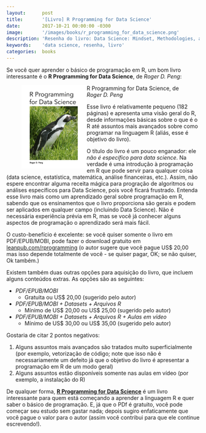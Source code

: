 ```yaml
---
layout:      post
title:       '[Livro] R Programming for Data Science'
date:        2017-10-21 00:00:00 -0300
image:       '/images/books/r_programming_for_data_science.png'
description: 'Resenha do livro: Data Science: Mindset, Methodologies, and Misconceptions'
keywords:    'data science, resenha, livro'
categories:  books
---
```


Se você quer aprender o básico de programação em R, um bom livro interessante é o **R Programming for Data Science**, de _Roger D. Peng_:

<figure>
<img alt="R Programming for Data Science" src="/images/books/r_programming_for_data_science.png" style="width:40%; float: left">
<figcaption>R Programming for Data Science, de <i>Roger D. Peng</i></figcaption>
</figure>

Esse livro é relativamente pequeno (182 páginas) e apresenta uma visão geral do R, desde informações básicas sobre o que é o R até assuntos mais avançados sobre como programar na linguagem R (aliás, esse é objetivo do livro).

O título do livro é um pouco enganador: ele _não é específico para data science_. Na verdade é uma introdução à programação em R que pode servir para qualquer coisa (data science, estatística, matemática, análise financeiras, etc.). Assim, não espere encontrar alguma receita mágica para progração de algoritmos ou análises específicos para Data Science, pois você ficará frustrado.  Entenda esse livro mais como um aprendizado geral sobre programação em R, sabendo que os ensinamentos que o livro proporciona são gerais e podem ser aplicados em qualquer campo (incluindo Data Science). Não é necessária experiência prévia em R, mas se você já conhecer alguns aspectos de programação o aprendizado será mais fácil.

O custo-benefício é excelente: se você quiser somente o livro em PDF/EPUB/MOBI, pode fazer o download gratuito em [leanpub.com/rprogramming](https://leanpub.com/rprogramming) (o autor sugere que você pague US$ 20,00 mas isso depende totalmente de você - se quiser pagar, OK; se não quiser, Ok também.)

Existem também duas outras opções para aquisição do livro, que incluem alguns conteúdos extras. As opções são as seguintes:
- _PDF/EPUB/MOBI_
  - Gratuita ou US$ 20,00 (sugerido pelo autor)
- _PDF/EPUB/MOBI + Datasets + Arquivos R_
  - Mínimo de US$ 20,00 ou US$ 25,00 (sugerido pelo autor)
- _PDF/EPUB/MOBI + Datasets + Arquivos R + Aulas em vídeo_
  - Mínimo de US$ 30,00 ou US$ 35,00 (sugerido pelo autor)

Gostaria de citar 2 pontos negativos:

1. Alguns assuntos mais avançados são tratados muito superficialmente (por exemplo, vetorização de código; note que isso não é necessariamente um defeito já que o objetivo do livro é apresentar a programação em R de um modo geral)
2. Alguns assuntos estão disponíveis somente nas aulas em vídeo (por exemplo, a instalação do R)

De qualquer forma, [**R Programming for Data Science**](https://leanpub.com/rprogramming) é um livro interessante para quem está começando a aprender a linguagem R e quer saber o básico de programação. E, já que o PDf é gratuito, você pode começar seu estudo sem gastar nada; depois sugiro enfaticamente que você pague o valor para o autor (assim você contribui para que ele continue escrevendo!).
